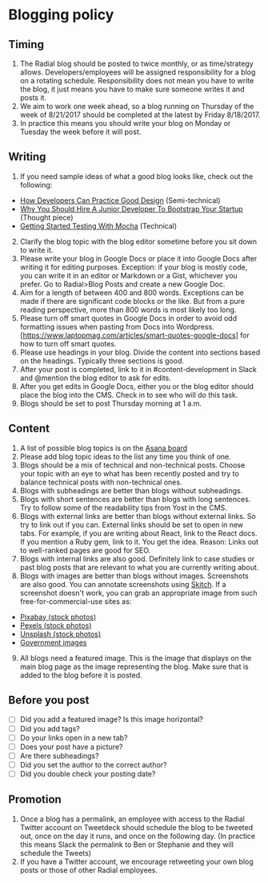 # Blogging policy

## Timing
1. The Radial blog should be posted to twice monthly, or as time/strategy allows. Developers/employees will be assigned responsibility for a blog on a rotating schedule. Responsibility does not mean you have to write the blog, it just means you have to make sure someone writes it and posts it.
2. We aim to work one week ahead, so a blog running on Thursday of the week of 8/21/2017 should be completed at the latest by Friday 8/18/2017.
3. In practice this means you should write your blog on Monday or Tuesday the week before it will post.

## Writing
1. If you need sample ideas of what a good blog looks like, check out the following:
  - [How Developers Can Practice Good Design](http://radialdevgroup.com/blog/good-design-for-developers/) (Semi-technical)
  - [Why You Should Hire A Junior Developer To Bootstrap Your Startup](http://radialdevgroup.com/blog/hire-junior-developer-bootstrap-startup/) (Thought piece)
  - [Getting Started Testing With Mocha](http://radialdevgroup.com/blog/getting-started-testing-mocha/) (Technical)
2. Clarify the blog topic with the blog editor sometime before you sit down to write it. 
1. Please write your blog in Google Docs or place it into Google Docs after writing it for editing purposes. Exception: if your blog is mostly code, you can write it in an editor or Markdown or a Gist, whichever you prefer. Go to Radial>Blog Posts and create a new Google Doc.
1. Aim for a length of between 400 and 800 words. Exceptions can be made if there are significant code blocks or the like. But from a pure reading perspective, more than 800 words is most likely too long.
1. Please turn off smart quotes in Google Docs in order to avoid odd formatting issues when pasting from Docs into Wordpress. [https://www.laptopmag.com/articles/smart-quotes-google-docs] for how to turn off smart quotes.
1. Please use headings in your blog. Divide the content into sections based on the headings. Typically three sections is good.
1. After your post is completed, link to it in #content-development in Slack and @mention the blog editor to ask for edits.
5. After you get edits in Google Docs, either you or the blog editor should place the blog into the CMS. Check in to see who will do this task.
6. Blogs should be set to post Thursday morning at 1 a.m.

## Content
1. A list of possible blog topics is on the [Asana board](https://app.asana.com/0/34623129993106/list)
3. Please add blog topic ideas to the list any time you think of one.
4. Blogs should be a mix of technical and non-technical posts. Choose your topic with an eye to what has been recently posted and try to balance technical posts with non-technical ones.
5. Blogs with subheadings are better than blogs without subheadings.
6. Blogs with short sentences are better than blogs with long sentences. Try to follow some of the readability tips from Yost in the CMS.
7. Blogs with external links are better than blogs without external links. So try to link out if you can. External links should be set to open in new tabs. For example, if you are writing about React, link to the React docs. If you mention a Ruby gem, link to it. You get the idea. Reason: Links out to well-ranked pages are good for SEO. 
1. Blogs with internal links are also good. Definitely link to case studies or past blog posts that are relevant to what you are currently writing about.
8. Blogs with images are better than blogs without images. Screenshots are also good. You can annotate screenshots using [Skitch](https://evernote.com/products/skitch). If a screenshot doesn't work, you can grab an appropriate image from such free-for-commercial-use sites as:
- [Pixabay (stock photos)](https://pixabay.com/)
- [Pexels (stock photos)](https://www.pexels.com/)
- [Unsplash (stock photos)](https://unsplash.com/)
- [Government images](https://search.usa.gov/search/images)
9. All blogs need a featured image. This is the image that displays on the main blog page as the image representing the blog. Make sure that is added to the blog before it is posted.

## Before you post
- [ ] Did you add a featured image? Is this image horizontal?
- [ ] Did you add tags?
- [ ] Do your links open in a new tab?
- [ ] Does your post have a picture?
- [ ] Are there subheadings?
- [ ] Did you set the author to the correct author?
- [ ] Did you double check your posting date?

## Promotion
1. Once a blog has a permalink, an employee with access to the Radial Twitter account on Tweetdeck should schedule the blog to be tweeted out, once on the day it runs, and once on the following day.
(In practice this means Slack the permalink to Ben or Stephanie and they will schedule the Tweets)
2. If you have a Twitter account, we encourage retweeting your own blog posts or those of other Radial employees.
